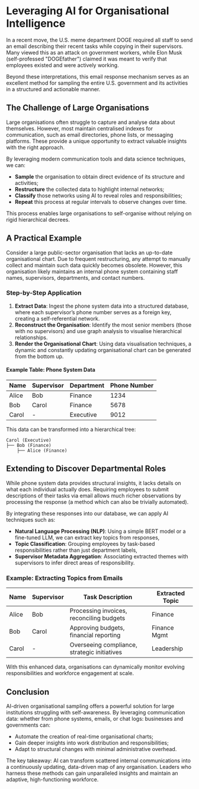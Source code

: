 # Leveraging AI for Organisational Intelligence

In a recent move, the U.S. meme department DOGE required all staff to send an email describing their recent tasks while copying in their supervisors. Many viewed this as an attack on government workers, while Elon Musk (self-professed "DOGEfather") claimed it was meant to verify that employees existed and were actively working.

Beyond these interpretations, this email response mechanism serves as an excellent method for sampling the entire U.S. government and its activities in a structured and actionable manner.

## The Challenge of Large Organisations

Large organisations often struggle to capture and analyse data about themselves. However, most maintain centralised indexes for communication, such as email directories, phone lists, or messaging platforms. These provide a unique opportunity to extract valuable insights with the right approach.

By leveraging modern communication tools and data science techniques, we can:

- **Sample** the organisation to obtain direct evidence of its structure and activities;
- **Restructure** the collected data to highlight internal networks;
- **Classify** those networks using AI to reveal roles and responsibilities;
- **Repeat** this process at regular intervals to observe changes over time.

This process enables large organisations to self-organise without relying on rigid hierarchical decrees.

## A Practical Example

Consider a large public-sector organisation that lacks an up-to-date organisational chart. Due to frequent restructuring, any attempt to manually collect and maintain such data quickly becomes obsolete. However, this organisation likely maintains an internal phone system containing staff names, supervisors, departments, and contact numbers.

### Step-by-Step Application

1. **Extract Data**: Ingest the phone system data into a structured database, where each supervisor’s phone number serves as a foreign key, creating a self-referential network.
2. **Reconstruct the Organisation**: Identify the most senior members (those with no supervisors) and use graph analysis to visualise hierarchical relationships.
3. **Render the Organisational Chart**: Using data visualisation techniques, a dynamic and constantly updating organisational chart can be generated from the bottom up.

#### Example Table: Phone System Data

| Name  | Supervisor | Department | Phone Number |
| ----- | ---------- | ---------- | ------------ |
| Alice | Bob        | Finance    | 1234         |
| Bob   | Carol      | Finance    | 5678         |
| Carol | -          | Executive  | 9012         |

This data can be transformed into a hierarchical tree:

```
Carol (Executive)
├── Bob (Finance)
    ├── Alice (Finance)
```

## Extending to Discover Departmental Roles

While phone system data provides structural insights, it lacks details on what each individual actually does. Requiring employees to submit descriptions of their tasks via email allows much richer observations by processing the response (a method which can also be trivially automated).

By integrating these responses into our database, we can apply AI techniques such as:

- **Natural Language Processing (NLP)**: Using a simple BERT model or a fine-tuned LLM, we can extract key topics from responses,
- **Topic Classification**: Grouping employees by task-based responsibilities rather than just department labels,
- **Supervisor Metadata Aggregation**: Associating extracted themes with supervisors to infer direct areas of responsibility.

### Example: Extracting Topics from Emails

| Name  | Supervisor | Task Description                             | Extracted Topic |
| ----- | ---------- | -------------------------------------------- | --------------- |
| Alice | Bob        | Processing invoices, reconciling budgets     | Finance         |
| Bob   | Carol      | Approving budgets, financial reporting       | Finance Mgmt    |
| Carol | -          | Overseeing compliance, strategic initiatives | Leadership      |

With this enhanced data, organisations can dynamically monitor evolving responsibilities and workforce engagement at scale.

## Conclusion

AI-driven organisational sampling offers a powerful solution for large institutions struggling with self-awareness. By leveraging communication data: whether from phone systems, emails, or chat logs: businesses and governments can:

- Automate the creation of real-time organisational charts;
- Gain deeper insights into work distribution and responsibilities;
- Adapt to structural changes with minimal administrative overhead.

The key takeaway: AI can transform scattered internal communications into a continuously updating, data-driven map of any organisation. Leaders who harness these methods can gain unparalleled insights and maintain an adaptive, high-functioning workforce.
